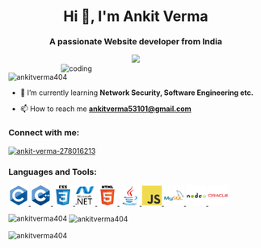 
<h1 align="center">Hi 👋, I'm Ankit Verma</h1>
<h3 align="center">A passionate Website developer from India</h3>
<div align="center"> <img src="https://vui.unsplash.com/resize?height=256&quality=60&type=auto&url=https%3A%2F%2Fsearched-images.s3.us-west-2.amazonaws.com%2F6d29cabf-a806-43ee-b3f6-dbbf44190646%3FX-Amz-Algorithm%3DAWS4-HMAC-SHA256%26X-Amz-Credential%3DAKIAQ4GRIA4Q6KECABEK%252F20230619%252Fus-west-2%252Fs3%252Faws4_request%26X-Amz-Date%3D20230619T190019Z%26X-Amz-Expires%3D86400%26X-Amz-SignedHeaders%3Dhost%26X-Amz-Signature%3D3d81c0fc21316816329366fc40db3cfd0298ea1e92904d5b61581dc65fd22bae&sign=l75UL5Xgkpz8gJgBZ2VOllJTut7jqtEH6vLqxiJVapM"> </div>
<img align="right" alt="coding" width="400" src="https://media3.giphy.com/media/qgQUggAC3Pfv687qPC/giphy.gif">

<p align="left"> <img src="https://komarev.com/ghpvc/?username=ankitverma404&label=Profile%20views&color=0e75b6&style=flat" alt="ankitverma404" /> </p>

- 🌱 I’m currently learning **Network Security, Software Engineering etc.**

- 📫 How to reach me **ankitverma53101@gmail.com**

<h3 align="left">Connect with me:</h3>
<p align="left">
<a href="https://linkedin.com/in/ankit-verma-278016213" target="blank"><img align="center" src="https://raw.githubusercontent.com/rahuldkjain/github-profile-readme-generator/master/src/images/icons/Social/linked-in-alt.svg" alt="ankit-verma-278016213" height="30" width="40" /></a>
</p>

<h3 align="left">Languages and Tools:</h3>
<p align="left"> <a href="https://www.cprogramming.com/" target="_blank" rel="noreferrer"> <img src="https://raw.githubusercontent.com/devicons/devicon/master/icons/c/c-original.svg" alt="c" width="40" height="40"/> </a> <a href="https://www.w3schools.com/cpp/" target="_blank" rel="noreferrer"> <img src="https://raw.githubusercontent.com/devicons/devicon/master/icons/cplusplus/cplusplus-original.svg" alt="cplusplus" width="40" height="40"/> </a> <a href="https://www.w3schools.com/css/" target="_blank" rel="noreferrer"> <img src="https://raw.githubusercontent.com/devicons/devicon/master/icons/css3/css3-original-wordmark.svg" alt="css3" width="40" height="40"/> </a> <a href="https://dotnet.microsoft.com/" target="_blank" rel="noreferrer"> <img src="https://raw.githubusercontent.com/devicons/devicon/master/icons/dot-net/dot-net-original-wordmark.svg" alt="dotnet" width="40" height="40"/> </a> <a href="https://www.w3.org/html/" target="_blank" rel="noreferrer"> <img src="https://raw.githubusercontent.com/devicons/devicon/master/icons/html5/html5-original-wordmark.svg" alt="html5" width="40" height="40"/> </a> <a href="https://www.java.com" target="_blank" rel="noreferrer"> <img src="https://raw.githubusercontent.com/devicons/devicon/master/icons/java/java-original.svg" alt="java" width="40" height="40"/> </a> <a href="https://developer.mozilla.org/en-US/docs/Web/JavaScript" target="_blank" rel="noreferrer"> <img src="https://raw.githubusercontent.com/devicons/devicon/master/icons/javascript/javascript-original.svg" alt="javascript" width="40" height="40"/> </a> <a href="https://www.mysql.com/" target="_blank" rel="noreferrer"> <img src="https://raw.githubusercontent.com/devicons/devicon/master/icons/mysql/mysql-original-wordmark.svg" alt="mysql" width="40" height="40"/> </a> <a href="https://nodejs.org" target="_blank" rel="noreferrer"> <img src="https://raw.githubusercontent.com/devicons/devicon/master/icons/nodejs/nodejs-original-wordmark.svg" alt="nodejs" width="40" height="40"/> </a> <a href="https://www.oracle.com/" target="_blank" rel="noreferrer"> <img src="https://raw.githubusercontent.com/devicons/devicon/master/icons/oracle/oracle-original.svg" alt="oracle" width="40" height="40"/> </a> </p>

<p><img align="left" src="https://github-readme-stats.vercel.app/api/top-langs?username=ankitverma404&show_icons=true&locale=en&layout=compact" alt="ankitverma404" /></p>

<p>&nbsp;<img align="center" src="https://github-readme-stats.vercel.app/api?username=ankitverma404&show_icons=true&locale=en" alt="ankitverma404" /></p>

<p><img align="center" src="https://github-readme-streak-stats.herokuapp.com/?user=ankitverma404&" alt="ankitverma404" /></p>
